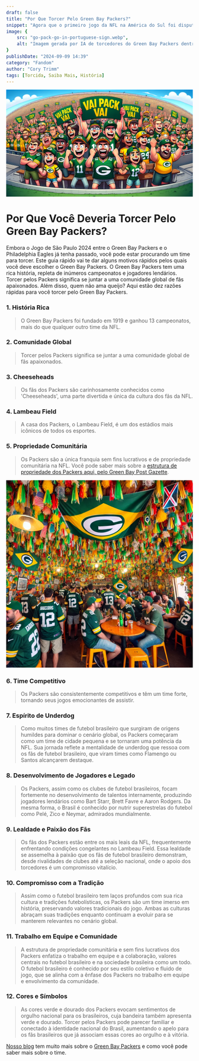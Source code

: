 ```yaml
---
draft: false
title: "Por Que Torcer Pelo Green Bay Packers?"
snippet: "Agora que o primeiro jogo da NFL na América do Sul foi disputado, você pode estar procurando um time para torcer. Leia este post para saber mais sobre por que você deve torcer pelo Green Bay Packers."
image: {
    src: "go-pack-go-in-portuguese-sign.webp",
    alt: "Imagem gerada por IA de torcedores do Green Bay Packers dentro de um estádio com uma placa que diz 'Vai Pack Vai'"
}
publishDate: "2024-09-09 14:39"
category: "Fandom"
author: "Cory Trimm"
tags: [Torcida, Saiba Mais, História]
---
```


![Imagem gerada por IA de torcedores do Green Bay Packers dentro de um estádio com uma placa que diz 'Vai Pack Vai'](../../../assets/go-pack-go-in-portuguese-sign.webp)

# Por Que Você Deveria Torcer Pelo Green Bay Packers?
Embora o Jogo de São Paulo 2024 entre o Green Bay Packers e o Philadelphia Eagles já tenha passado, você pode estar procurando um time para torcer. Este guia rápido vai te dar alguns motivos rápidos pelos quais você deve escolher o Green Bay Packers. O Green Bay Packers tem uma rica história, repleta de inúmeros campeonatos e jogadores lendários. Torcer pelos Packers significa se juntar a uma comunidade global de fãs apaixonados. Além disso, quem não ama queijo? Aqui estão dez razões rápidas para você torcer pelo Green Bay Packers.

### 1. História Rica
> O Green Bay Packers foi fundado em 1919 e ganhou 13 campeonatos, mais do que qualquer outro time da NFL.

### 2. Comunidade Global
> Torcer pelos Packers significa se juntar a uma comunidade global de fãs apaixonados.

### 3. Cheeseheads
> Os fãs dos Packers são carinhosamente conhecidos como 'Cheeseheads', uma parte divertida e única da cultura dos fãs da NFL.

### 4. Lambeau Field
> A casa dos Packers, o Lambeau Field, é um dos estádios mais icônicos de todos os esportes.

### 5. Propriedade Comunitária
> Os Packers são a única franquia sem fins lucrativos e de propriedade comunitária na NFL. Você pode saber mais sobre a [estrutura de propriedade dos Packers aqui, pelo Green Bay Post Gazette](https://www.packersnews.com/story/sports/nfl/packers/dougherty/2024/09/05/packers-ownership-structure-is-better-than-that-of-brazilian-soccer/75076315007/#:~:text=As%20strange%20as%20it%20might,associations%20in%20Brazilian%20soccer%20are.).

![Imagem gerada por IA de torcedores do Green Bay Packers dentro de um Boteco no Nordeste do Brasil](../../../assets/packers-fans-inside-a-northeast-boteco.webp)

### 6. Time Competitivo
> Os Packers são consistentemente competitivos e têm um time forte, tornando seus jogos emocionantes de assistir.

### 7. Espírito de Underdog
> Como muitos times de futebol brasileiro que surgiram de origens humildes para dominar o cenário global, os Packers começaram como um time de cidade pequena e se tornaram uma potência da NFL. Sua jornada reflete a mentalidade de underdog que ressoa com os fãs de futebol brasileiro, que viram times como Flamengo ou Santos alcançarem destaque.

### 8. Desenvolvimento de Jogadores e Legado
> Os Packers, assim como os clubes de futebol brasileiros, focam fortemente no desenvolvimento de talentos internamente, produzindo jogadores lendários como Bart Starr, Brett Favre e Aaron Rodgers. Da mesma forma, o Brasil é conhecido por nutrir superestrelas do futebol como Pelé, Zico e Neymar, admirados mundialmente.

### 9. Lealdade e Paixão dos Fãs
> Os fãs dos Packers estão entre os mais leais da NFL, frequentemente enfrentando condições congelantes no Lambeau Field. Essa lealdade se assemelha à paixão que os fãs de futebol brasileiro demonstram, desde rivalidades de clubes até a seleção nacional, onde o apoio dos torcedores é um compromisso vitalício.

### 10. Compromisso com a Tradição
> Assim como o futebol brasileiro tem laços profundos com sua rica cultura e tradições futebolísticas, os Packers são um time imerso em história, preservando valores tradicionais do jogo. Ambas as culturas abraçam suas tradições enquanto continuam a evoluir para se manterem relevantes no cenário global.

### 11. Trabalho em Equipe e Comunidade
> A estrutura de propriedade comunitária e sem fins lucrativos dos Packers enfatiza o trabalho em equipe e a colaboração, valores centrais no futebol brasileiro e na sociedade brasileira como um todo. O futebol brasileiro é conhecido por seu estilo coletivo e fluido de jogo, que se alinha com a ênfase dos Packers no trabalho em equipe e envolvimento da comunidade.

### 12. Cores e Símbolos
> As cores verde e dourado dos Packers evocam sentimentos de orgulho nacional para os brasileiros, cuja bandeira também apresenta verde e dourado. Torcer pelos Packers pode parecer familiar e conectado à identidade nacional do Brasil, aumentando o apelo para os fãs brasileiros que já associam essas cores ao orgulho e à vitória.

[Nosso blog](/pt-BR/blog) tem muito mais sobre o [Green Bay Packers](https://packers.com) e como você pode saber mais sobre o time.
